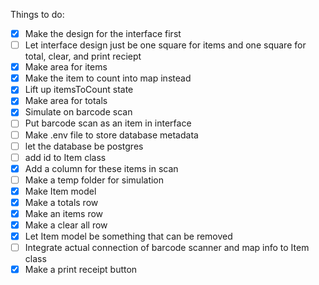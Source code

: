 Things to do:

 - [x] Make the design for the interface first
 - [ ] Let interface design just be one square for items and one square for total, clear, and print reciept
 - [x] Make area for items
 - [x] Make the item to count into map instead
 - [x] Lift up itemsToCount state
 - [x] Make area for totals
 - [x] Simulate on barcode scan
 - [ ] Put barcode scan as an item in interface
 - [ ] Make .env file to store database metadata
 - [ ] let the database be postgres
 - [ ] add id to Item class
 - [x] Add a column for these items in scan
 - [ ] Make a temp folder for simulation
 - [x] Make Item model
 - [x] Make a totals row
 - [x] Make an items row
 - [x] Make a clear all row
 - [x] Let Item model be something that can be removed
 - [ ] Integrate actual connection of barcode scanner and map info to Item class
 - [x] Make a print receipt button